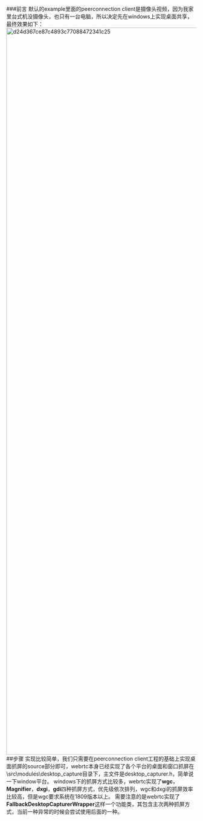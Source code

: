 ###前言
默认的example里面的peerconnection client是摄像头视频，因为我家里台式机没摄像头，也只有一台电脑，所以决定先在windows上实现桌面共享，最终效果如下：
<img width="1920" alt="d24d367ce87c4893c77088472341c25" src="https://user-images.githubusercontent.com/21189549/147846983-80bec70c-ce6e-4263-aff5-9e372d5a78db.png">
##步骤
实现比较简单，我们只需要在peerconnection client工程的基础上实现桌面抓屏的source部分即可，webrtc本身已经实现了各个平台的桌面和窗口抓屏在\src\modules\desktop_capture目录下，主文件是desktop_capturer.h，简单说一下window平台。
windows下的抓屏方式比较多，webrtc实现了**wgc**，**Magnifier**，**dxgi**，**gdi**四种抓屏方式，优先级依次排列，wgc和dxgi的抓屏效率比较高，但是wgc要求系统在1809版本以上。
需要注意的是webrtc实现了**FallbackDesktopCapturerWrapper**这样一个功能类，其包含主次两种抓屏方式，当前一种异常的时候会尝试使用后面的一种。

